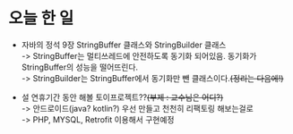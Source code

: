# 오늘 한 일

* 자바의 정석 9장 StringBuffer 클래스와 StringBuilder 클래스  
-> StringBuffer는 멀티쓰레드에 안전하도록 동기화 되어있음. 동기화가 StringBuffer의 성능을 떨어뜨린다.  
-> StringBuilder는 StringBuffer에서 동기화만 뺀 클래스이다.~~(정리는 다음에!)~~

* 설 연휴기간 동안 해볼 토이프로젝트??~~(부제 : 교수님은 어디?)~~  
-> 안드로이드(java? kotlin?) 우선 만들고 천천히 리팩토링 해보는걸로  
-> PHP, MYSQL, Retrofit 이용해서 구현예정

